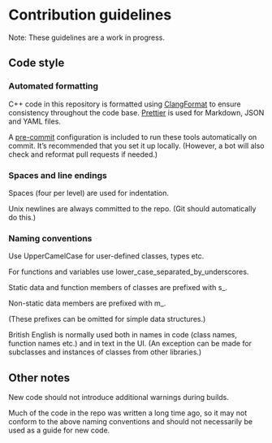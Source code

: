 # Contribution guidelines

Note: These guidelines are a work in progress.

## Code style

### Automated formatting

C++ code in this repository is formatted using
[ClangFormat](https://clang.llvm.org/docs/ClangFormat.html) to ensure
consistency throughout the code base. [Prettier](https://prettier.io/) is used
for Markdown, JSON and YAML files.

A [pre-commit](https://pre-commit.com/) configuration is included to run these
tools automatically on commit. It’s recommended that you set it up locally.
(However, a bot will also check and reformat pull requests if needed.)

### Spaces and line endings

Spaces (four per level) are used for indentation.

Unix newlines are always committed to the repo. (Git should automatically do
this.)

### Naming conventions

Use UpperCamelCase for user-defined classes, types etc.

For functions and variables use lower_case_separated_by_underscores.

Static data and function members of classes are prefixed with s\_.

Non-static data members are prefixed with m\_.

(These prefixes can be omitted for simple data structures.)

British English is normally used both in names in code (class names, function
names etc.) and in text in the UI. (An exception can be made for subclasses and
instances of classes from other libraries.)

## Other notes

New code should not introduce additional warnings during builds.

Much of the code in the repo was written a long time ago, so it may not conform
to the above naming conventions and should not necessarily be used as a guide
for new code.
